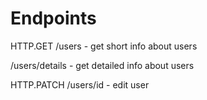 # Endpoints
HTTP.GET
/users - get short info about users

/users/details - get detailed info about users

HTTP.PATCH
/users/id - edit user
